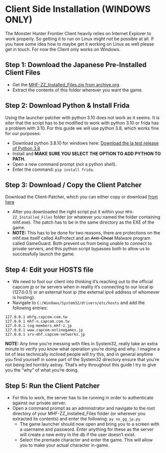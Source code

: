 # Client Side Installation (WINDOWS ONLY)

The Monster Hunter Frontier Client heavily relies on Internet Explorer to work properly. So getting it to run on Linux might not be possible at all. If you have some idea how to maybe get it working on Linux as well please get in touch. For now the Client only works on Windows.

## Step 1: Download the Japanese Pre-Installed Client Files
- Get the [MHF-ZZ_Installed_Files.zip from archive.org](https://archive.org/details/mhfzzinstalledfiles_20200204).
- Extract the contents of this folder wherever you want the game.

## Step 2: Download Python & Install Frida

Using the launcher patcher with python 3.10 does not work as it seems. It is eiter that the script has to be modified to work with python 3.10 or frida has a problem with 3.10. For this guide we will use python 3.8, which works fine for our purposes:

- Download python 3.8.10 for windows here: [Download the la test release of Python 3.8](https://www.python.org/downloads/release/python-3810/)
- Install and **MAKE SURE YOU SELECT THE OPTION TO ADD PYTHON TO PATH.**
- Open a new command prompt (not a python shell).
- Enter the command: `pip install frida`.

## Step 3: Download / Copy the Client Patcher

Download the Client-Patcher, which you can either copy or download [from here](../archive/no_gg_jp.py)

- After you downloaded the right script put it within your `MFH-ZZ_Installed_Files` folder (or whatever you named the folder containing mhf.exe). The patch has to be in the same directory as the EXE of the game.
- **NOTE:** This has to be done for two reasons, there are protections on the mhf.exe itself called AsProtect and an ~~Anti-Cheat~~ Malware program called GameGuard. Both prevent us from being unable to connect to private servers, and this python script bypasses both to allow us to successfully launch the game.

## Step 4: Edit your HOSTS file
- We need to fool our client into thinking it’s reaching out to the official capcom jp or tw servers when in reality it’s connecting to our local ip (127.0.0.1) or an external host ip (the external ipv4 address of whomever is hosting).
- Navigate to `C:/Windows/System32/drivers/etc/hosts` and add the following entries:

```
127.0.0.1 mhfg.capcom.com.tw
127.0.0.1 mhf-n.capcom.com.tw
127.0.0.1 cog-members.mhf-z.jp
127.0.0.1 www.capcom-onlinegames.jp
127.0.0.1 srv-mhf.capcom-networks.jp
```

**NOTE:** Any time you’re messing with files in System32, really take an extra minute to verify you know what operation you’re doing and why. I imagine a lot of less technically inclined people will try this, and in general anytime you find yourself in some part of the System32 directory ensure that you’re not being led horribly astray. That’s why throughout this guide I try to give you the “why” of what you’re doing.

## Step 5: Run the Client Patcher
- For this to work, the server has to be running in order to authenticate against our private server.
- Open a command prompt as an administrator and navigate to the root directory of your MHF-ZZ_Installed_Files folder (or wherever you extracted its contents) and enter the following: `py no_gg_jp.py`.
    - The game launcher should now open and bring you to a screen with a username and password. Enter anything for these as the server will create a new entry in the db if the user doesn’t exist.
    - Select the premade character and enter the game. This will allow you to make your actual character in-game.
